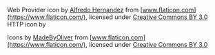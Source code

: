 Web Provider icon by [Alfredo Hernandez](https://www.flaticon.com/authors/alfredo-hernandez) from [www.flaticon.com](https://www.flaticon.com/), licensed under [Creative Commons BY 3.0](http://creativecommons.org/licenses/by/3.0/)
HTTP icon by <div>Icons by [MadeByOliver](https://www.flaticon.com/authors/madebyoliver) from [www.flaticon.com](https://www.flaticon.com/), licensed under [Creative Commons BY 3.0](http://creativecommons.org/licenses/by/3.0/)